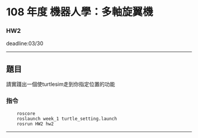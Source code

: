 # 108 年度 機器人學：多軸旋翼機 

### HW2
deadline:03/30

---
## 題目
請實踐出一個使turtlesim走到你指定位置的功能

### 指令
```
	roscore
	roslaunch week_1 turtle_setting.launch
	rosrun HW2 hw2 
```
---
